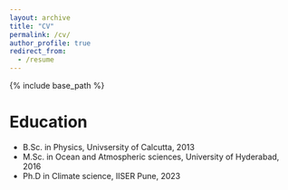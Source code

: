 ```yaml
---
layout: archive
title: "CV"
permalink: /cv/
author_profile: true
redirect_from:
  - /resume
---
```


{% include base_path %}

Education
======
* B.Sc. in Physics, Univsersity of Calcutta, 2013
* M.Sc. in Ocean and Atmospheric sciences, University of Hyderabad, 2016
* Ph.D in Climate science, IISER Pune, 2023

